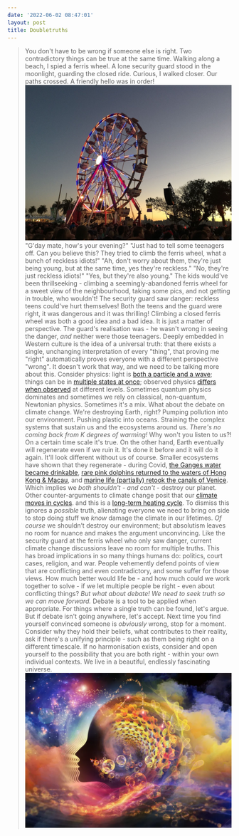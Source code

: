 ```yaml
---
date: '2022-06-02 08:47:01'
layout: post
title: Doubletruths
---
```

> You don't have to be wrong if someone else is right. Two contradictory things can be true at the same time.
Walking along a beach, I spied a ferris wheel. A lone security guard stood in the moonlight, guarding the closed ride. Curious, I walked closer. Our paths crossed. A friendly hello was in order!
![](/assets/images/2022/06/IMG_3163.JPG)
> "G'day mate, how's your evening?"
> "Just had to tell some teenagers off. Can you believe this? They tried to climb the ferris wheel, what a bunch of reckless idiots!"
> "Ah, don't worry about them, they're just being young, but at the same time, yes they're reckless."
> "No, they're just reckless idiots!"
> "Yes, but they're also young."
The kids would've been thrillseeking - climbing a seemingly-abandoned ferris wheel for a sweet view of the neighbourhood, taking some pics, and not getting in trouble, who wouldn't!
The security guard saw danger: reckless teens could've hurt themselves!
Both the teens and the guard were right, it was dangerous and it was thrilling! Climbing a closed ferris wheel was both a good idea and a bad idea. It is just a matter of perspective. The guard's realisation was - he wasn't wrong in seeing the danger, _and_ neither were those teenagers.
Deeply embedded in Western culture is the idea of a universal truth: that there exists a single, unchanging interpretation of every "thing", that proving me "right" automatically proves everyone with a different perspective "wrong".
It doesn't work that way, and we need to be talking more about this.
Consider physics: light is [both a particle and a wave](https://en.wikipedia.org/wiki/Wave%E2%80%93particle_duality); things can be in [multiple states at once](https://jqi.umd.edu/glossary/quantum-superposition); observed physics [differs when observed](https://phys.org/news/2019-11-quantum-physics-reality-doesnt.html) at different levels. Sometimes quantum physics dominates and sometimes we rely on classical, non-quantum, Newtonian physics. Sometimes it's a mix.
What about the debate on climate change. We're destroying Earth, right? Pumping pollution into our environment. Pushing plastic into oceans. Straining the complex systems that sustain us and the ecosystems around us. _There's no coming back from K degrees of warming!_ Why won't you listen to us?!
On a certain time scale it's true. On the other hand, Earth eventually will regenerate even if we ruin it. It's done it before and it will do it again. It'll look different without us of course. Smaller ecosystems have shown that they regenerate - during Covid, [the Ganges water became drinkable](https://www.newindianexpress.com/nation/2020/may/08/lockdown-effect-ganga-water-fit-for-drinking-after-decades-say-experts-2140622.html), [rare pink dolphins returned to the waters of Hong Kong & Macau](https://www.voanews.com/a/east-asia-pacific_hong-kongs-pink-dolphins-enjoy-comeback-pandemic-slows-marine-traffic/6197222.html), and [marine life (partially) retook the canals of Venice](https://time.com/5824807/jellyfish-in-venice/). Which implies we _both shouldn't - and can't_ \- destroy our planet.
Other counter-arguments to climate change posit that our [climate moves in cycles](https://www.fs.usda.gov/ccrc/education/climate-primer/natural-climate-cycles#:~:text=Cyclical%20variations%20in%20the%20Earth's,mechanisms%20and%20cycles%20operating%20together.). and this is a [long-term heating cycle](https://www.fs.usda.gov/ccrc/education/climate-primer/natural-climate-cycles). To dismiss this ignores a _possible_ truth, alienating everyone we need to bring on side to stop doing stuff we _know_ damage the climate in our lifetimes.
_Of course_ we shouldn’t destroy our environment; but absolutism leaves no room for nuance and makes the argument unconvincing. Like the security guard at the ferris wheel who only saw danger, current climate change discussions leave no room for multiple truths.
This has broad implications in so many things humans do: politics, court cases, religion, and war. People vehemently defend points of view that are conflicting and even contradictory, and some suffer for those views. How much better would life be - and how much could we work together to solve - if we let multiple people be right - even about conflicting things?
_But what about debate! We need to seek truth so we can move forward._
Debate is a tool to be applied when appropriate. For things where a single truth can be found, let's argue. But if debate isn't going anywhere, let's accept.
Next time you find yourself convinced someone is _obviously_ wrong, stop for a moment. Consider why they hold their beliefs, what contributes to their reality, ask if there's a unifying principle - such as them being right on a different timescale.
If no harmonisation exists, consider and open yourself to the possibility that you are both right - within your own individual contexts.
We live in a beautiful, endlessly fascinating universe.
![](/assets/images/2022/06/dEbFeK75AEXnEvPw5yvLwi-1024-80.jpg.webp)

